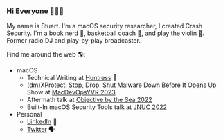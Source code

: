 ### Hi Everyone 👋👨‍💻

My name is Stuart. I'm a macOS security researcher, I created Crash Security. I'm a book nerd 📖, basketball coach 🏀, and play the violin 🎻. Former radio DJ and play-by-play broadcaster.

Find me around the web 🌎:
* macOS
  * Technical Writing at [Huntress](https://www.huntress.com/blog/author/stuart-ashenbrenner) 📝
  * (dm)XProtect: Stop, Drop, Shut Malware Down Before It Opens Up Show at [MacDevOpsYVR 2023](https://youtu.be/E4IQFD1soAA)
  * Aftermath talk at [Objective by the Sea 2022](https://youtu.be/cC7c-eTGMOQ)
  * Built-In macOS Security Tools talk at [JNUC 2022](https://youtu.be/awNRmUapzqg)
* Personal
  * [LinkedIn](https://www.linkedin.com/in/stuartashenbrenner-721b73127/) 💼
  * [Twitter](https://twitter.com/stuartjash) 🗣
